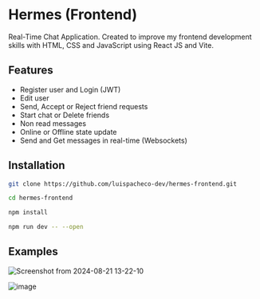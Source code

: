 # Hermes (Frontend)

Real-Time Chat Application. Created to improve my frontend development skills with HTML, CSS and JavaScript using React JS and Vite.


## Features

- Register user and Login (JWT)
- Edit user
- Send, Accept or Reject friend requests
- Start chat or Delete friends
- Non read messages
- Online or Offline state update
- Send and Get messages in real-time (Websockets)


## Installation

```bash
git clone https://github.com/luispacheco-dev/hermes-frontend.git
```

```bash
cd hermes-frontend
```

```bash
npm install
```

```bash
npm run dev -- --open
```

## Examples

![Screenshot from 2024-08-21 13-22-10](https://github.com/user-attachments/assets/4a02d775-bfae-4bbb-947f-ace777ee526c)

![image](https://github.com/user-attachments/assets/5af55a33-012b-4f20-b655-0e02407ac6ba)

